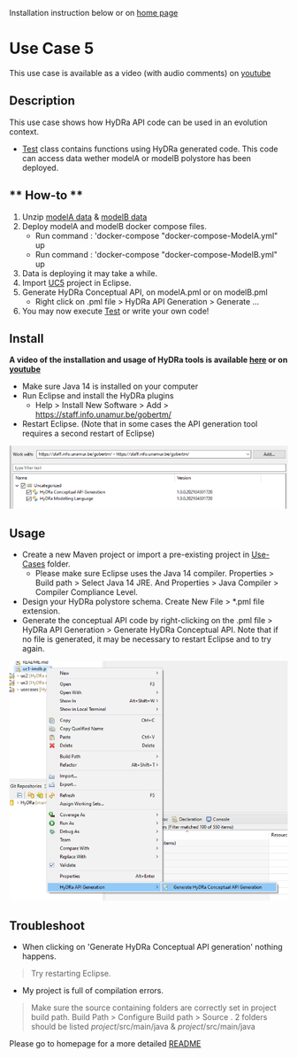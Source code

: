 Installation instruction below or on [home page](https://github.com/gobertm/HyDRa)

# Use Case 5

This use case is available as a video (with audio comments) on [youtube](https://youtu.be/oTTFhHpt9IY)

## **Description**
This use case shows how HyDRa API code can be used in an evolution context.
 - [Test](/src/test/java/Tests.java) class contains functions using HyDRa generated code. This code can access data wether modelA or modelB polystore has been deployed.

 ## ** How-to ** 
 1. Unzip [modelA data](data-deployment/ModelA/data-ModelA.zip) & [modelB data](data-deployment/ModelB/data-ModelB.zip)
 2. Deploy modelA and modelB docker compose files.
    - Run command : 'docker-compose "docker-compose-ModelA.yml" up
    - Run command : 'docker-compose "docker-compose-ModelB.yml" up
3. Data is deploying it may take a while. 
4. Import [UC5](https://github.com/gobertm/HyDRa/tree/main/Use-Cases/uc5-SANER2022) project in Eclipse.
5. Generate HyDRa Conceptual API, on modelA.pml or on modelB.pml 
    - Right click on .pml file > HyDRa API Generation > Generate ...
6. You may now execute [Test](/src/test/java/Tests.java) or write your own code!



## Install

**A video of the installation and usage of HyDRa tools is available [here](https://github.com/gobertm/HyDRa/raw/main/Use-Cases/resources/Video-Installation-Usage.mp4) or on [youtube](https://youtu.be/-Auy5prYMOw)**

-   Make sure Java 14 is installed on your computer
-   Run Eclipse and install the HyDRa plugins
    -   Help > Install New Software > Add > https://staff.info.unamur.be/gobertm/
-   Restart Eclipse. (Note that in some cases the API generation tool requires a second restart of Eclipse)

![eclipse](Use-Cases/resources/eclipse.PNG)

## Usage
-   Create a new Maven project or import a pre-existing project in [Use-Cases](Use-Cases/) folder.
    -   Please make sure Eclipse uses the Java 14 compiler. Properties > Build path > Select Java 14 JRE. 
    And Properties > Java Compiler > Compiler Compliance Level.
-   Design your HyDRa polystore schema. Create New File > *.pml file extension.
-   Generate the conceptual API code by right-clicking on the .pml file > HyDRa API Generation > Generate HyDRa Conceptual API. Note that if no file is generated, it may be necessary to restart Eclipse and to try again.

![Plugin](Use-Cases/resources/ApiPlugin.PNG)

## Troubleshoot
-   When clicking on 'Generate HyDRa Conceptual API generation' nothing happens.
> Try restarting Eclipse.
- My project is full of compilation errors. 
> Make sure the source containing folders are correctly set in project build path. Build Path > Configure Build path > Source . 2 folders should be listed *project*/src/main/java & *project*/src/main/java


Please go to homepage for a more detailed [README](https://github.com/gobertm/HyDRa)
